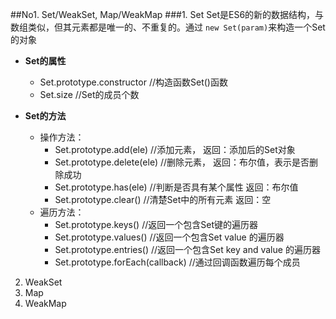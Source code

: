 ##No1. Set/WeakSet, Map/WeakMap
###1. Set
  Set是ES6的新的数据结构，与数组类似，但其元素都是唯一的、不重复的。通过 `new Set(param)`来构造一个Set的对象
* __Set的属性__
  * Set.prototype.constructor     //构造函数Set()函数
  * Set.size                      //Set的成员个数

* __Set的方法__
  * 操作方法：
    * Set.prototype.add(ele)                   //添加元素，    返回：添加后的Set对象
    * Set.prototype.delete(ele)                //删除元素，    返回：布尔值，表示是否删除成功
    * Set.prototype.has(ele)                   //判断是否具有某个属性    返回：布尔值
    * Set.prototype.clear()                    //清楚Set中的所有元素     返回：空
  * 遍历方法：
    * Set.prototype.keys()                     //返回一个包含Set键的遍历器
    * Set.prototype.values()                   //返回一个包含Set value 的遍历器
    * Set.prototype.entries()                  //返回一个包含Set key and value 的遍历器
    * Set.prototype.forEach(callback)          //通过回调函数遍历每个成员

2. WeakSet
3. Map
4. WeakMap
